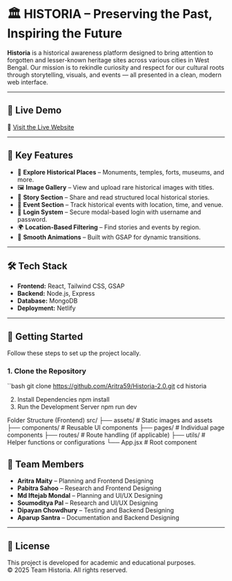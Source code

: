 # 🏛️ HISTORIA – Preserving the Past, Inspiring the Future

**Historia** is a historical awareness platform designed to bring attention to forgotten and lesser-known heritage sites across various cities in West Bengal. Our mission is to rekindle curiosity and respect for our cultural roots through storytelling, visuals, and events — all presented in a clean, modern web interface.

---

## 🌟 Live Demo

🔗 [Visit the Live Website](https://teamhistoria.netlify.app/)

---

## 📌 Key Features

- 🏯 **Explore Historical Places** – Monuments, temples, forts, museums, and more.
- 🖼️ **Image Gallery** – View and upload rare historical images with titles.
- 📝 **Story Section** – Share and read structured local historical stories.
- 📅 **Event Section** – Track historical events with location, time, and venue.
- 🔐 **Login System** – Secure modal-based login with username and password.
- 🌍 **Location-Based Filtering** – Find stories and events by region.
- 💫 **Smooth Animations** – Built with GSAP for dynamic transitions.

---

## 🛠️ Tech Stack

- **Frontend:** React, Tailwind CSS, GSAP
- **Backend:** Node.js, Express 
- **Database:** MongoDB 
- **Deployment:** Netlify

---
## 🚀 Getting Started

Follow these steps to set up the project locally.

### 1. Clone the Repository

``bash
git clone https://github.com/Aritra59/Historia-2.0.git
cd historia 

2. Install Dependencies
npm install
3. Run the Development Server
npm run dev


Folder Structure (Frontend)
src/
├── assets/         # Static images and assets
├── components/     # Reusable UI components
├── pages/          # Individual page components
├── routes/         # Route handling (if applicable)
├── utils/          # Helper functions or configurations
└── App.jsx         # Root component


## 👥 Team Members

- **Aritra Maity** – Planning and Frontend Designing  
- **Pabitra Sahoo** – Research and Frontend Designing  
- **Md Iftejab Mondal** – Planning and UI/UX Designing  
- **Soumoditya Pal** – Research and UI/UX Designing  
- **Dipayan Chowdhury** – Testing and Backend Designing  
- **Aparup Santra** – Documentation and Backend Designing  

---

## 📄 License

This project is developed for academic and educational purposes.  
© 2025 Team Historia. All rights reserved.




